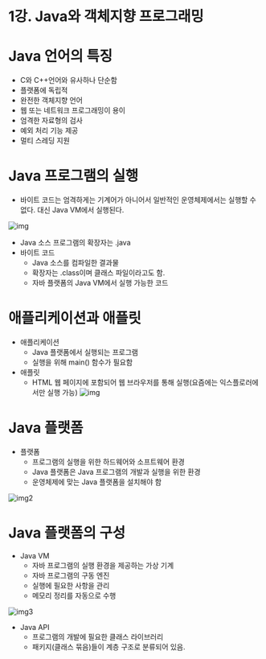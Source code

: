 # 1강. Java와 객체지향 프로그래밍

# Java 언어의 특징

- C와 C++언어와 유사하나 단순함
- 플랫폼에 독립적
- 완전한 객체지향 언어
- 웹 또는 네트워크 프로그래밍이 용이
- 엄격한 자료형의 검사
- 예외 처리 기능 제공
- 멀티 스레딩 지원

# Java 프로그램의 실행

- 바이트 코드는 엄격하게는 기계어가 아니어서 일반적인 운영체제에서는 실행할 수 없다. 대신 Java VM에서 실행된다.

![img](https://user-images.githubusercontent.com/43905552/154262241-f8a72fef-f6bc-4b8f-beb6-1d07b23934ca.png)

- Java 소스 프로그램의 확장자는 .java
- 바이트 코드
    - Java 소스를 컴파일한 결과물
    - 확장자는 .class이며 클래스 파일이라고도 함.
    - 자바 플랫폼의 Java VM에서 실행 가능한 코드

# 애플리케이션과 애플릿

- 애플리케이션
    - Java 플랫폼에서 실행되는 프로그램
    - 실행을 위해 main() 함수가 필요함
- 애플릿
    - HTML 웹 페이지에 포함되어 웹 브라우저를 통해 실행(요즘에는 익스플로러에서만 실행 가능)
      ![img](https://user-images.githubusercontent.com/43905552/154264452-fca61914-f2a5-4f90-9417-4d1d6415f770.png)

# Java 플랫폼

- 플랫폼
    - 프로그램의 실행을 위한 하드웨어와 소프트웨어 환경
    - Java 플랫폼은 Java 프로그램의 개발과 실행을 위한 환경
    - 운영체제에 맞는 Java 플랫폼을 설치해야 함

![img2](https://user-images.githubusercontent.com/43905552/154264528-a21608c0-a8c4-429c-96a5-b021d7619709.png)

# Java 플랫폼의 구성

- Java VM
    - 자바 프로그램의 실행 환경을 제공하는 가상 기계
    - 자바 프로그램의 구동 엔진
    - 실행에 필요한 사항을 관리
    - 메모리 정리를 자동으로 수행

![img3](https://user-images.githubusercontent.com/43905552/154264594-e881fdec-4dca-43a0-bff2-e4c9cd8da520.png)

- Java API
    - 프로그램의 개발에 필요한 클래스 라이브러리
    - 패키지(클래스 묶음)들이 계층 구조로 분류되어 있음.